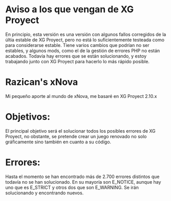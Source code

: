 Aviso a los que vengan de XG Proyect
====================================

En principio, esta versión es una versión con algunos fallos corregidos de la últia estable de XG
Proyect, pero no está lo suficientemente testeada como para considerarse estable. Tiene varios
cambios que podrían no ser estables, y algunos mods, como el de la gestión de errores PHP no están
acabados. Todavía hay errores que se están solucionando, y estoy trabajando junto con XG Proyect
para hacerlo lo más rápido posible.

Razican's xNova
===============

Mi pequeño aporte al mundo de xNova, me basaré en XG Proyect 2.10.x


Objetivos:
==========

El principal objetivo será el solucionar todos los posibles errores de XG Proyect, no obstante, se pretende
crear un juego renovado no solo gráficamente sino también en cuanto a su código.

Errores:
========

Hasta el momento se han encontrado más de 2.700 errores distintos que todavía no se han solucionado.
En su mayoría son E_NOTICE, aunque hay uno que es E_STRICT y otros dos que son E_WARNING. Se irán solucionando y encontrando nuevos.